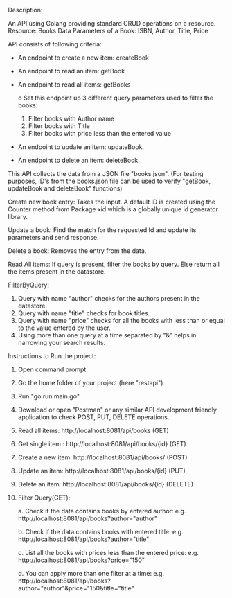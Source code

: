 Description:

An API using Golang providing standard CRUD operations on a resource.
Resource: Books Data
Parameters of a Book: ISBN, Author, Title, Price

API consists of following criteria:
- An endpoint to create a new item: createBook
- An endpoint to read an item: getBook
- An endpoint to read all items: getBooks

	o Set this endpoint up 3 different query parameters used to filter the books: 
        
    1. Filter books with Author name		
    2. Filter books with Title 
    3. Filter books with price less than the entered value

- An endpoint to update an item: updateBook.
- An endpoint to delete an item: deleteBook.

This API collects the data from a JSON file "books.json". (For testing purposes, ID's from the books.json file can be used to verify "getBook, updateBook and deleteBook" functions)

Create new book entry: Takes the input. A default ID is created using the Counter method from Package xid which is a globally unique id generator library. 

Update a book: Find the match for the requested Id and update its parameters and send response.

Delete a book: Removes the entry from the data.

Read All items:
	If query is present, filter the books by query. Else return all the items present in the datastore.

FilterByQuery:
1. Query with name "author" checks for the authors present in the datastore.
2. Query with name "title" checks for book titles.
3. Query with name "price" checks for all the books with less than or equal to the value entered by the user. 
4. Using more than one query at a time separated by "&" helps in narrowing your search results.
	
Instructions to Run the project:
1. Open command prompt
2. Go the home folder of your project (here "restapi")
3. Run "go run main.go"
4. Download or open "Postman" or any similar API development friendly application to check POST, PUT, DELETE operations.
6. Read all items: http://localhost:8081/api/books (GET)
7. Get single item : http://localhost:8081/api/books/{id} (GET)
8. Create a new item: http://localhost:8081/api/books/ (POST)
9. Update an item: http://localhost:8081/api/books/{id} (PUT)
10. Delete an item: http://localhost:8081/api/books/{id} (DELETE)
11. Filter Query(GET): 
	
    a. Check if the data contains books by entered author: e.g. http://localhost:8081/api/books?author="author"
	
    b. Check if the data contains books with entered title: e.g. http://localhost:8081/api/books?author="title"
	
    c. List all the books with prices less than the entered price: e.g. http://localhost:8081/api/books?price="150"
	
    d. You can apply more than one filter at a time: e.g. http://localhost:8081/api/books?author="author"&price="150&title="title"

